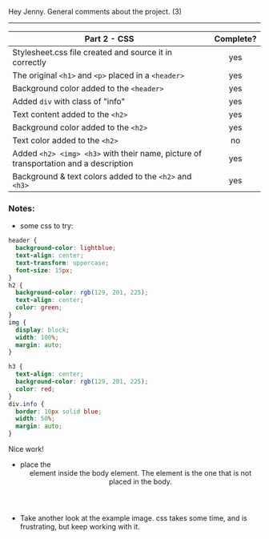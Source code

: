 Hey Jenny. General comments about the project. (3)

---

| Part 2 - CSS                                                                         | Complete? |
| ------------------------------------------------------------------------------------ | :-------: |
| Stylesheet.css file created and source it in correctly                               |    yes    |
| The original `<h1>` and `<p>` placed in a `<header>`                                 |    yes    |
| Background color added to the `<header>`                                             |    yes    |
| Added `div` with class of "info"                                                     |    yes    |
| Text content added to the `<h2>`                                                     |    yes    |
| Background color added to the `<h2>`                                                 |    yes    |
| Text color added to the `<h2>`                                                       |    no     |
| Added `<h2> <img> <h3>` with their name, picture of transportation and a description |    yes    |
| Background & text colors added to the `<h2>` and `<h3>`                              |    yes    |

### Notes:

- some css to try:

```css
header {
  background-color: lightblue;
  text-align: center;
  text-transform: uppercase;
  font-size: 15px;
}
h2 {
  background-color: rgb(129, 201, 225);
  text-align: center;
  color: green;
}
img {
  display: block;
  width: 100%;
  margin: auto;
}

h3 {
  text-align: center;
  background-color: rgb(129, 201, 225);
  color: red;
}
div.info {
  border: 10px solid blue;
  width: 50%;
  margin: auto;
}
```

Nice work!

- place the <header> element inside the body element. The <head> element is the one that is not placed in the body.
- Take another look at the example image. css takes some time, and is frustrating, but keep working with it.
